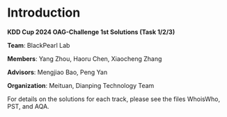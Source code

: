 
# Introduction

**KDD Cup 2024 OAG-Challenge 1st Solutions (Task 1/2/3)**

**Team**: BlackPearl Lab

**Members**: Yang Zhou, Haoru Chen, Xiaocheng Zhang

**Advisors**: Mengjiao Bao, Peng Yan

**Organization**: Meituan, Dianping Technology Team

For details on the solutions for each track, please see the files WhoisWho, PST, and AQA.
